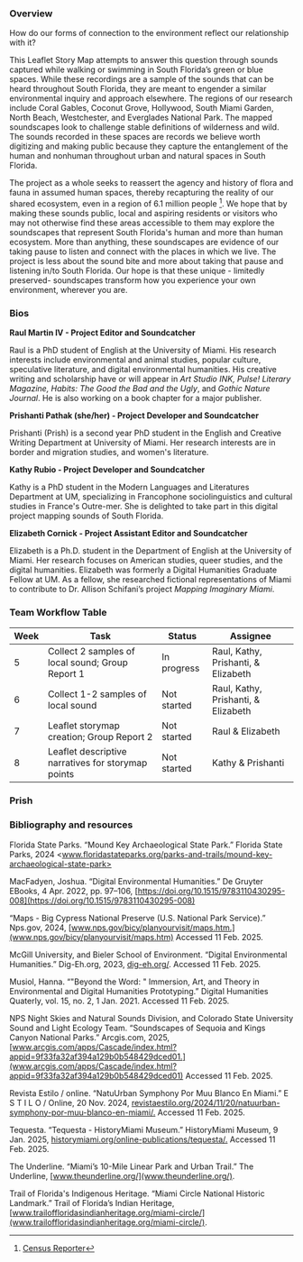 ### Overview

How do our forms of connection to the environment reflect our relationship with it? 


This Leaflet Story Map attempts to answer this question through sounds captured while walking or swimming in South Florida’s green or blue spaces. While these recordings are a sample of the sounds that can be heard throughout South Florida, they are meant to engender a similar environmental inquiry and approach elsewhere. The regions of our research include Coral Gables, Coconut Grove, Hollywood, South Miami Garden, North Beach, Westchester, and Everglades National Park. The mapped soundscapes look to challenge stable definitions of wilderness and wild. The sounds recorded in these spaces are records we believe worth digitizing and making public because they capture the entanglement of the human and nonhuman throughout urban and natural spaces in South Florida.


The project as a whole seeks to reassert the agency and history of flora and fauna in assumed human spaces, thereby recapturing the reality of our shared ecosystem, even in a region of 6.1 million people [^1]. We hope that by making these sounds public, local and aspiring residents or visitors who may not otherwise find these areas accessible to them may explore the soundscapes that represent South Florida's human and more than human ecosystem. More than anything, these soundscapes are evidence of our taking pause to listen and connect with the places in which we live. The project is less about the sound bite and more about taking that pause and listening in/to South Florida. Our hope is that these unique - limitedly preserved- soundscapes transform how you experience your own environment, wherever you are.

[^1]:[Census Reporter](https://censusreporter.org/profiles/31000US33100-miami-fort-lauderdale-west-palm-beach-fl-metro-area/)


### Bios

**Raul Martin IV - Project Editor and Soundcatcher** 

Raul is a PhD student of English at the University of Miami. His research interests include environmental and animal studies, popular culture, speculative literature, and digital environmental humanities. His creative writing and scholarship have or will appear in _Art Studio INK, Pulse! Literary Magazine, Habits: The Good the Bad and the Ugly_, and _Gothic Nature Journal_. He is also working on a book chapter for a major publisher.

**Prishanti Pathak (she/her) - Project Developer and Soundcatcher**

Prishanti (Prish) is a second year PhD student in the English and Creative Writing Department at University of Miami. Her research interests are in border and migration studies, and women's literature. 

**Kathy Rubio - Project Developer and Soundcatcher**

Kathy is a PhD student in the Modern Languages and Literatures Department at UM, specializing in Francophone sociolinguistics and cultural studies in France's Outre-mer. She is delighted to take part in this digital project mapping sounds of South Florida.

**Elizabeth Cornick - Project Assistant Editor and Soundcatcher**

Elizabeth is a Ph.D. student in the Department of English at the University of Miami. Her research focuses on American studies, queer studies, and the digital humanities. Elizabeth was formerly a Digital Humanities Graduate Fellow at UM. As a fellow, she researched fictional representations of Miami to contribute to Dr. Allison Schifani’s project _Mapping Imaginary Miami_.

### Team Workflow Table 
<table>
<thead>
<tr>
<th>Week</th>
<th>Task</th>
<th>Status</th>
<th>Assignee</th>
</tr>
</thead>
<tbody>
<tr>
<td>5</td>
<td>Collect 2 samples of local sound; Group Report 1</td>
<td>In progress</td>
<td>Raul, Kathy, Prishanti, &amp; Elizabeth</td>
</tr>
<tr>
<td>6</td>
<td>Collect 1-2 samples of local sound</td>
<td>Not started</td>
<td>Raul, Kathy, Prishanti, &amp; Elizabeth</td>
</tr>
<tr>
<td>7</td>
<td>Leaflet storymap creation; Group Report 2</td>
<td>Not started</td>
<td>Raul &amp; Elizabeth</td>
</tr>
<tr>
<td>8</td>
<td>Leaflet descriptive narratives for storymap points</td>
<td>Not started</td>
<td>Kathy &amp; Prishanti</td>
</tr>
</tbody>
</table>


### Prish
### Bibliography and resources

Florida State Parks. “Mound Key Archaeological State Park.” Florida State Parks, 2024 <www.floridastateparks.org/parks-and-trails/mound-key-archaeological-state-park>

MacFadyen, Joshua. “Digital Environmental Humanities.” De Gruyter EBooks, 4 Apr. 2022, pp. 97–106, [https://doi.org/10.1515/9783110430295-008](https://doi.org/10.1515/9783110430295-008)

“Maps - Big Cypress National Preserve (U.S. National Park Service).” Nps.gov, 2024, [www.nps.gov/bicy/planyourvisit/maps.htm.](www.nps.gov/bicy/planyourvisit/maps.htm) Accessed 11 Feb. 2025.

McGill University, and Bieler School of Environment. “Digital Environmental Humanities.” Dig-Eh.org, 2023, [dig-eh.org/](dig-eh.org/). Accessed 11 Feb. 2025.

Musiol, Hanna. “"Beyond the Word: " Immersion, Art, and Theory in Environmental and Digital Humanities Prototyping.” Digital Humanities Quaterly, vol. 15, no. 2, 1 Jan. 2021. Accessed 11 Feb. 2025.

NPS Night Skies and Natural Sounds Division, and Colorado State University Sound and Light Ecology Team. “Soundscapes of Sequoia and Kings Canyon National Parks.” Arcgis.com, 2025, [www.arcgis.com/apps/Cascade/index.html?appid=9f33fa32af394a129b0b548429dced01.](www.arcgis.com/apps/Cascade/index.html?appid=9f33fa32af394a129b0b548429dced01) Accessed 11 Feb. 2025.

Revista Estilo / online. “NatuUrban Symphony Por Muu Blanco En Miami.” E S T I L O / Online, 20 Nov. 2024, [revistaestilo.org/2024/11/20/natuurban-symphony-por-muu-blanco-en-miami/.](revistaestilo.org/2024/11/20/natuurban-symphony-por-muu-blanco-en-miami/) Accessed 11 Feb. 2025.

Tequesta. “Tequesta - HistoryMiami Museum.” HistoryMiami Museum, 9 Jan. 2025, [historymiami.org/online-publications/tequesta/.](historymiami.org/online-publications/tequesta/) Accessed 11 Feb. 2025.

The Underline. “Miami’s 10-Mile Linear Park and Urban Trail.” The Underline, [www.theunderline.org/](www.theunderline.org/).

Trail of Florida's Indigenous Heritage. “Miami Circle National Historic Landmark.” Trail of Florida’s Indian Heritage, [www.trailoffloridasindianheritage.org/miami-circle/](www.trailoffloridasindianheritage.org/miami-circle/).
